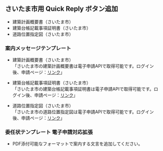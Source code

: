 ## さいたま市用 Quick Reply ボタン追加

- 建築計画概要書（さいたま市）
- 建築台帳記載事項証明書（さいたま市）
- 道路位置指定図（さいたま市）

### 案内メッセージテンプレート

- 建築計画概要書（さいたま市）  
「さいたま市の建築計画概要書は電子申請APIで取得可能です。ログイン後、申請ページ：[リンク](https://maf.example.com/api/saitama/plan)」

- 建築台帳記載事項証明書（さいたま市）  
「さいたま市の建築台帳記載事項証明書は電子申請APIで取得可能です。ログイン後、申請ページ：[リンク](https://maf.example.com/api/saitama/ledger)」

- 道路位置指定図（さいたま市）  
「さいたま市の道路位置指定図は電子申請APIで取得可能です。ログイン後、申請ページ：[リンク](https://maf.example.com/api/saitama/road)」

### 委任状テンプレート 電子申請対応拡張
- PDF添付可能なフォーマットで案内する文言を追加してください。